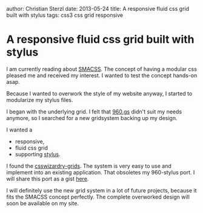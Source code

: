 author: Christian Sterzl
date: 2013-05-24
title: A responsive fluid css grid built with stylus
tags: css3 css grid responsive

# A responsive fluid css grid built with stylus

I am currently reading about [SMACSS](http://smacss.com/). The concept of having a modular css pleased me and received my interest. I wanted to test the concept hands-on asap.

Because I wanted to overwork the style of my website anyway, I started to modularize my stylus files.

I began with the underlying grid. I felt that [960.gs](http://960.gs/) didn't suit my needs anymore, so I searched for a new gridsystem backing up my design.

I wanted a 

* responsive, 
* fluid css grid 
* supporting [stylus](http://learnboost.github.io/stylus/). 

I found the [csswizardry-grids](https://github.com/csswizardry/csswizardry-grids). The system is very easy to use and implement into an existing application. That obsoletes my 960-stylus port. I will share this port as a gist [here](https://gist.github.com/Waxolunist/5635811).

I will definitely use the new grid system in a lot of future projects, because it fits the SMACSS concept perfectly. The complete overworked design will soon be available on my site.
